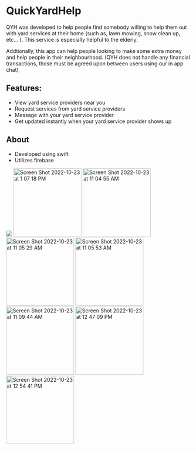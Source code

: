 # QuickYardHelp
QYH was developed to help people find somebody willing to help them out with yard services at their home (such as, lawn mowing, snow clean up, etc... ). This service is especially helpful to the elderly. 

Addtionally, this app can help people looking to make some extra money and help people in their neighbourhood. 
(QYH does not handle any financial transactions, those must be agreed upon between users using our in app chat)
## Features:
- View yard service providers near you 
- Request services from yard service providers 
- Message with your yard service provider
- Get updated instantly when your yard service provider shows up

## About
- Developed using swift
- Utilizes firebase 

![](https://imgur.com/vLHaqmW)
<img width="185" alt="Screen Shot 2022-10-23 at 1 07 18 PM" src="https://user-images.githubusercontent.com/115958445/197422221-f41161b9-29a3-4ecf-a190-0bd7114763f3.png">
<img width="185" alt="Screen Shot 2022-10-23 at 11 04 55 AM" src="https://user-images.githubusercontent.com/115958445/197422223-2488fce6-8fcd-4d8f-ab8f-0cb1b3e5e0fd.png">
<img width="185" alt="Screen Shot 2022-10-23 at 11 05 29 AM" src="https://user-images.githubusercontent.com/115958445/197422224-3ec7eb4c-b729-45b8-b0cb-09f7734f832a.png">
<img width="185" alt="Screen Shot 2022-10-23 at 11 05 53 AM" src="https://user-images.githubusercontent.com/115958445/197422225-a8b8373a-b396-41c1-a72f-94c4d59d3306.png">
<img width="185" alt="Screen Shot 2022-10-23 at 11 09 44 AM" src="https://user-images.githubusercontent.com/115958445/197422226-b146279f-51bc-4604-a26d-7ec0935f4b64.png">
<img width="185" alt="Screen Shot 2022-10-23 at 12 47 09 PM" src="https://user-images.githubusercontent.com/115958445/197422227-75c9d689-0539-4faa-b8c0-c0a51a445839.png">
<img width="185" alt="Screen Shot 2022-10-23 at 12 54 41 PM" src="https://user-images.githubusercontent.com/115958445/197422229-c04f187a-441c-4be3-8856-1d7518ec937d.png">

